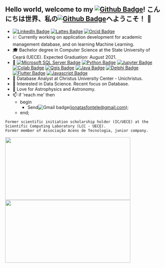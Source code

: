 ## Hello world, welcome to my [![Github Badge](https://img.shields.io/badge/-Github-000?style=flat&logo=Github&logoColor=white&link=https://github.com/JonatasFontele)](https://github.com/JonatasFontele)! こんにちは世界、私の[![Github Badge](https://img.shields.io/badge/-ギットハブ-000?style=flat&logo=Github&logoColor=white&link=https://github.com/JonatasFontele)](https://github.com/JonatasFontele)へようこそ！ 👋

- [![LinkedIn Badge](https://img.shields.io/badge/LinkedIn-0A66C2?style=plastic&logo=LinkedIn&logoColor=white&link=https://www.linkedin.com/in/jonatas-fontele-1230053a/)](https://www.linkedin.com/in/jonatas-fontele-1230053a/)
[![Lattes Badge](https://img.shields.io/badge/Lattes-353E58?style=plastic&logo=ORCID&logoColor=white&link=http://lattes.cnpq.br/7659722605685633)](http://lattes.cnpq.br/7659722605685633)
[![Orcid Badge](https://img.shields.io/badge/Orcid-A6CE39?style=plastic&logo=ORCID&logoColor=white&link=https://orcid.org/0000-0001-6220-3741)](https://orcid.org/0000-0001-6220-3741)
- 💹 Currently working on application development for academic management database, and on learning Machine Learning.
- 🎓 Bachelor degree in Computer Science at the State University of Ceará (UECE). Expected Graduation: August 2021.
- 🚀 [![Microsoft SQL Server Badge](https://img.shields.io/badge/SQLServer-CC2927?style=flat&logo=Microsoft-SQL-Server&logoColor=white&link=https://www.microsoft.com/en-us/sql-server/sql-server-downloads)](https://www.microsoft.com/en-us/sql-server/sql-server-downloads) 
[![Python Badge](https://img.shields.io/badge/Python-3776AB?style=flat&logo=python&logoColor=white&link=https://www.python.org/)](https://www.python.org/) 
[![Jupyter Badge](https://img.shields.io/badge/Jupyter-F37626?style=flat&logo=Jupyter&logoColor=white&link=https://jupyter.org/)](https://jupyter.org/) 
[![Colab Badge](https://img.shields.io/badge/Google-Colab-F9AB00?style=flat&labelColor=F9AB00&logo=Google-Colab&logoColor=white&link=https://colab.research.google.com/)](https://colab.research.google.com/) 
[![Qgis Badge](https://img.shields.io/badge/Qgis-589632?style=flat&logo=Qgis&logoColor=white&link=https://qgis.org/)](https://qgis.org/) 
[![Java Badge](https://img.shields.io/badge/Java-ED8B00?style=flat&logo=java&logoColor=white&link=https://www.java.com/)](https://www.java.com/) 
[![Delphi Badge](https://img.shields.io/badge/Delphi-EE1F35?style=flat&logo=Delphi&logoColor=white&link=https://www.embarcadero.com/br/products/delphi/starter)](https://www.embarcadero.com/br/products/delphi/starter) 
[![Flutter Badge](https://img.shields.io/badge/Flutter-02569B?style=flat&logo=flutter&logoColor=white&link=https://flutter.dev/)](https://flutter.dev/) 
[![Javascript Badge](https://img.shields.io/badge/Javascript-F7DF1E?style=flat&logo=javascript&logoColor=black&link=https://www.javascript.com/)](https://www.javascript.com/)
- 💼 Database Analyst at Christus University Center - Unichristus.
- 🧐 Interested in Data Science. Recent focus on Database.
- 🔭 Love for Astrophysics and Astronomy.
- 📫 if 'reach me' then
    - begin
        -   Send![Gmail badge](https://img.shields.io/badge/-Gmail-D14836?style=plastic&logo=gmail&logoColor=white&link=jonatasfontele@gmail.com)(jonatasfontele@gmail.com);
    - end;

```
Former scientific initiation scholarship holder (IC/UECE) at the Scientific Computing Laboratory (LCC - UECE).
Former member of Associação Acens de Tecnologia, junior company.
```

<p align="center">
    <a href="https://github.com/JonatasFontele?tab=repositories">
      <img align="left" src="https://github-readme-stats.vercel.app/api/top-langs/?username=JonatasFontele&layout=compact" width="400" height="200"/>
    </a>
    <a href="https://github.com/JonatasFontele?tab=repositories">
      <img align="left" src="https://github-readme-stats.vercel.app/api?username=JonatasFontele&,issues&show_icons=true" width="400" height="200"/>
    </a>
</p>
